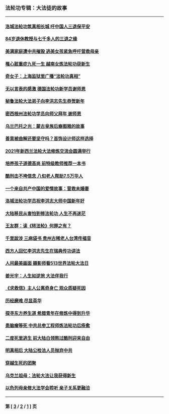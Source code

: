 ### 法轮功专辑：大法徒的故事
---
#### [洛城法轮功筑真相长城 吁中国人三退保平安](../../pages/nf1147481/n13892471.md?02110430) 
#### [84岁退休教授与七千多人的三退之缘](../../pages/nf1147481/n13796650.md?02110430) 
#### [美满家庭遭中共摧毁 逃美女孩紧急呼吁营救母亲](../../pages/nf1147481/n13792859.md?02110430) 
#### [罹心脏重症九死一生 越南女炼法轮功获新生](../../pages/nf1147481/n13732766.md?02110430) 
#### [奇女子：上海监狱里广播“法轮功真相”](../../pages/nf1147481/n13726443.md?02110430) 
#### [无以言表的感激 德国法轮功新学员谢师恩](../../pages/nf1147481/n13543790.md?02110430) 
#### [秘鲁法轮大法弟子向李洪志先生恭贺新年](../../pages/nf1147481/n13540182.md?02110430) 
#### [密西根州法轮功学员向师父拜年 谢师恩](../../pages/nf1147481/n13538183.md?02110430) 
#### [乌兰巴托之光：蒙古皇族后裔图雅的故事](../../pages/nf1147481/n13155759.md?02110430) 
#### [善意被曲解还要坚守吗？首饰设计师这样选择](../../pages/nf1147481/n13077575.md?02110430) 
#### [2021年新西兰法轮大法修炼交流会圆满举行](../../pages/nf1147481/n13033149.md?02110430) 
#### [培养孩子道德高尚 前特级教师推荐一本书](../../pages/nf1147481/n12938640.md?02110430) 
#### [酷刑击不垮信念 八旬老人帮助7.5万华人](../../pages/nf1147481/n12880712.md?02110430) 
#### [一个来自共产中国的爱情故事：营救未婚妻](../../pages/nf1147481/n12778386.md?02110430) 
#### [洛城法轮功学员祝李洪志大师中国新年好](../../pages/nf1147481/n12724685.md?02110430) 
#### [大陆移民从害怕到修法轮功 人生不再迷茫](../../pages/nf1147481/n12414325.md?02110430) 
#### [王友群：读《转法轮》何罪之有？](../../pages/nf1147481/n12408647.md?02110430) 
#### [千里跋涉 三麻袋书 贵州古稀老人台湾传福音](../../pages/nf1147481/n12198750.md?02110430) 
#### [西方人回忆李洪志先生在瑞典传功讲法](../../pages/nf1147481/n12099607.md?02110430) 
#### [人间最美画面 摄影师看513世界法轮大法日](../../pages/nf1147481/n12094118.md?02110430) 
#### [姜光宇：人生如逆旅 大法伴我行](../../pages/nf1147481/n12088664.md?02110430) 
#### [《求救信》主人公离奇身亡 观众质疑死因](../../pages/nf1147481/n11845215.md?02110430) 
#### [历经磨难 尽显英华](../../pages/nf1147481/n11723297.md?02110430) 
#### [探寻东方养生道 希腊青年在修炼中得到升华](../../pages/nf1147481/n11494502.md?02110430) 
#### [患脑瘤等死 中共总参工程师炼法轮功后痊愈](../../pages/nf1147481/n11466682.md?02110430) 
#### [二度死里逃生 前大陆白领熬过酷刑迎来自由](../../pages/nf1147481/n11368594.md?02110430) 
#### [明真相后 大陆公检法人员抛弃中共](../../pages/nf1147481/n11358618.md?02110430) 
#### [穿越生死的团聚](../../pages/nf1147481/n11258922.md?02110430) 
#### [乌克兰祖母：法轮大法让我获得新生](../../pages/nf1147481/n11269457.md?02110430) 
#### [以色列母亲修大法学会聆听 亲子关系更融洽](../../pages/nf1147481/n11268195.md?02110430) 

---
#### 第 [ [3](./3.md?02110430) / [2](./2.md?02110430) / [1](./1.md?02110430) ] 页
